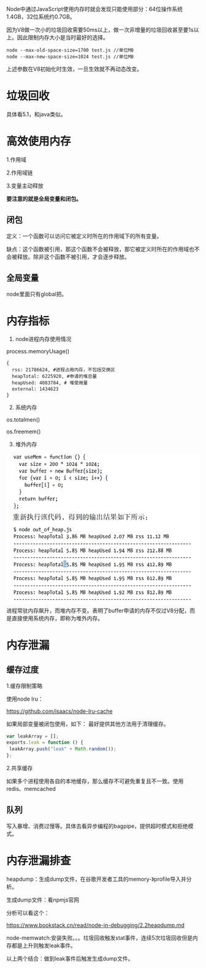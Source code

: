 Node中通过JavaScript使用内存时就会发现只能使用部分：64位操作系统1.4GB，32位系统约0.7GB。

因为V8做一次小的垃圾回收需要50ms以上，做一次非增量的垃圾回收甚至要1s以上。因此限制内存大小是当时最好的选择。

```shell
node --max-old-space-size=1700 test.js //单位MB
node --max-new-space-size=1024 test.js //单位MB
```

上述参数在V8初始化时生效，一旦生效就不再动态改变。

# 垃圾回收

具体看5.1，和java类似。

# 高效使用内存

1.作用域

2.作用域链

3.变量主动释放

**要注意的就是全局变量和闭包。**

## 闭包

定义：一个函数可以访问它被定义时所在的作用域下的所有变量。

缺点：这个函数被引用，那这个函数不会被释放，那它被定义时所在的作用域也不会被释放。除非这个函数不被引用，才会逐步释放。

## 全局变量

node里面只有global把。

# 内存指标

1. node进程内存使用情况

process.memoryUsage()

```shell
{
  rss: 21786624, #进程占用内存，不包括交换区
  heapTotal: 6225920, #申请的堆总量
  heapUsed: 4083784, # 堆使用量
  external: 1434623
}
```

2. 系统内存

os.totalmen()

os.freemem()

3. 堆外内存

![image-20201115203905250](image\image-20201115203905250.png)

进程常驻内存飙升，而堆内存不变。表明了buffer申请的内存不仅过V8分配，而是直接使用系统内存，即称为堆外内存。

# 内存泄漏

## 缓存过度

1.缓存限制策略

使用node lru：

https://github.com/isaacs/node-lru-cache

如果局部变量被闭包使用，如下： 最好提供其他方法用于清理缓存。

```js
var leakArray = []; 
exports.leak = function () { 
 leakArray.push("leak" + Math.random()); 
};
```

2.共享缓存

如果多个进程使用各自的本地缓存，那么缓存不可避免重复且不一致。使用redis、memcached

## 队列

写入暴增、消费过慢等。具体去看异步编程的bagpipe，提供超时模式和拒绝模式。

# 内存泄漏排查

heapdump：生成dump文件，在谷歌开发者工具的memory-》profile导入并分析。

生成dump文件：看npmjs官网

分析可以看这个：

https://www.bookstack.cn/read/node-in-debugging/2.2heapdump.md

node-memwatch:安装失败。。。垃圾回收触发stat事件，连续5次垃圾回收但是内存都是上升则触发leak事件。

以上两个结合：做到leak事件后触发生成dump文件。

